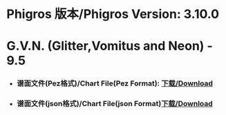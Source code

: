 
# Phigros 版本/Phigros Version:  3.10.0

# __G.V.N. (Glitter,Vomitus and Neon) - 9.5__

- ### __谱面文件(Pez格式)/Chart File(Pez Format):  [下载/Download](https://github.com/Po6647A/PAR/releases/download/3.10.0/0)__

- ### __谱面文件(json格式)/Chart File(json Format)[下载/Download](https://github.com/Po6647A/PAR/releases/download/3.10.0/288.json)__

